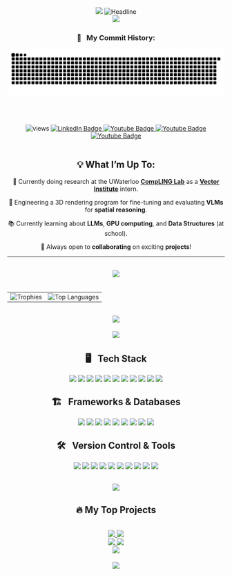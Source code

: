 <div align="center">

<img src="https://media4.giphy.com/media/v1.Y2lkPTc5MGI3NjExMmJyanN5NTRwMTJoZ2Q5eGZieG82ZGR5ZmllcXFjMmdxMHd4aDNqcSZlcD12MV9pbnRlcm5hbF9naWZfYnlfaWQmY3Q9Zw/1GEATImIxEXVR79Dhk/giphy.gif" width="20%"/>

<img src="https://readme-typing-svg.herokuapp.com?color=%2300AEEF&size=32&center=true&vCenter=true&width=600&height=50&lines=Hi+there+I'm+Oscar+%F0%9F%91%8B;CS+Student+at+UofT+🎓;ML+Enthusiast+🤖;Full-Stack+Developer+🌍;Problem+Solver+✅" alt="Headline" width="60%"/> 

<div align="center">
  <img src="https://raw.githubusercontent.com/andreasbm/readme/master/assets/lines/aqua.png"/>
</div>

### 🐍 &nbsp; My Commit History:

<picture>
  <source media="(prefers-color-scheme: dark)" srcset="https://raw.githubusercontent.com/oskip0906/oskip0906/output/github-contribution-grid-snake-dark.svg">
  <img alt="github contribution grid snake animation" src="https://raw.githubusercontent.com/oskip0906/oskip0906/output/github-contribution-grid-snake.svg">
</picture>

<br><br>

<div>
  <img src="https://komarev.com/ghpvc/?username=oskip0906&label=Profile%20views&color=770677&style=for-the-badge&logo=star" alt="views"/>
  <a href="https://www.linkedin.com/in/oscar-shenglong-pang/">
    <img src="https://img.shields.io/badge/LinkedIn-blue?style=for-the-badge&logo=linkedin&logoColor=white" alt="LinkedIn Badge"/>
  </a>
  <a href="https://www.instagram.com/oskip123/">
    <img src="https://img.shields.io/badge/Instagram-red?style=for-the-badge&logo=instagram&logoColor=white" alt="Youtube Badge"/>
  </a>
  <a href="mailto:oscar.pang050906@gmail.com">
    <img src="https://img.shields.io/badge/Gmail-white?style=for-the-badge&logo=gmail&logoColor=red" alt="Youtube Badge"/>
  </a>
  <a href="https://discordlookup.com/user/767525911695851550">
    <img src="https://img.shields.io/badge/Discord-%235865F2.svg?style=for-the-badge&logo=discord&logoColor=white" alt="Youtube Badge"/>
  </a>
</div>
<br>
  
## 💡 What I’m Up To:

🔭 Currently doing research at the UWaterloo **[CompLING Lab](https://compling-wat.com/index.html)** as a **[Vector Institute](https://vectorinstitute.ai/)** intern.

🚀 Engineering a 3D rendering program for fine-tuning and evaluating **VLMs** for **spatial reasoning**.   

📚 Currently learning about **LLMs**, **GPU computing**, and **Data Structures** (at school).  

🤝 Always open to **collaborating** on exciting **projects**!

-----

<br>
<img src="https://github-readme-streak-stats.herokuapp.com/?user=Nishant1500&theme=radical">
<br><br>

<table>
  <tr>
    <td>
      <img src="https://github-profile-trophy.vercel.app/?username=oskip0906&theme=dracula&row=2&column=2&margin-w=20&margin-h=20" alt="Trophies"/>
    </td>
    <td>
      <img src="https://github-readme-stats.vercel.app/api/top-langs/?username=oskip0906&theme=transparent&hide_border=true&langs_count=6" alt="Top Languages"/>
    </td>
  </tr>
</table>
<br>

</div>

<div align="center">
<img src="https://raw.githubusercontent.com/andreasbm/readme/master/assets/lines/aqua.png"/>
</div>

<div align="center">

<br>
<img src="https://media2.giphy.com/media/QssGEmpkyEOhBCb7e1/giphy.gif?cid=ecf05e47a0n3gi1bfqntqmob8g9aid1oyj2wr3ds3mg700bl&rid=giphy.gif" width="50" />

## 🖥️ &nbsp; Tech Stack
<p>
    <img src="https://img.shields.io/badge/Python-3670A0?style=for-the-badge&logo=python&logoColor=ffdd54"/>
    <img src="https://img.shields.io/badge/C++-%2300599C.svg?style=for-the-badge&logo=c%2B%2B&logoColor=white"/>
    <img src="https://img.shields.io/badge/C-%2300599C.svg?style=for-the-badge&logo=c&logoColor=white"/>
    <img src="https://img.shields.io/badge/java-%23ED8B00.svg?style=for-the-badge&logo=openjdk&logoColor=white"/>
    <img src="https://img.shields.io/badge/Shell_Script-%23121011.svg?style=for-the-badge&logo=gnu-bash&logoColor=white"/>
    <img src="https://img.shields.io/badge/PHP-%23777BB4.svg?style=for-the-badge&logo=php&logoColor=white"/>
    <img src="https://img.shields.io/badge/HTML5-%23E34F26.svg?style=for-the-badge&logo=html5&logoColor=white"/>
    <img src="https://img.shields.io/badge/CSS3-%231572B6.svg?style=for-the-badge&logo=css3&logoColor=white"/>
    <img src="https://img.shields.io/badge/typescript-%23007ACC.svg?style=for-the-badge&logo=typescript&logoColor=white"/>
    <img src="https://img.shields.io/badge/JavaScript-%23F7DF1E.svg?style=for-the-badge&logo=javascript&logoColor=black"/>
    <img src="https://img.shields.io/badge/SQL-%230074A3.svg?style=for-the-badge&logo=sqlite&logoColor=white"/>
</p>

## 🏗️ &nbsp; Frameworks & Databases
<p>
    <img src="https://img.shields.io/badge/PyTorch-%23EE4C2C.svg?style=for-the-badge&logo=pytorch&logoColor=white"/>
    <img src="https://img.shields.io/badge/TensorFlow-%23FF6F00.svg?style=for-the-badge&logo=tensorflow&logoColor=white"/>
    <img src="https://img.shields.io/badge/Tailwind%20CSS-%2338B2AC.svg?style=for-the-badge&logo=tailwind-css&logoColor=white"/>
    <img src="https://img.shields.io/badge/Next.js-%23000000.svg?style=for-the-badge&logo=nextdotjs&logoColor=white"/>
    <img src="https://img.shields.io/badge/node.js-6DA55F?style=for-the-badge&logo=node.js&logoColor=white"/>
    <img src="https://img.shields.io/badge/Django-%23092E20.svg?style=for-the-badge&logo=django&logoColor=white"/>
    <img src="https://img.shields.io/badge/cuda-000000.svg?style=for-the-badge&logo=nVIDIA&logoColor=green"/>
    <img src="https://img.shields.io/badge/Firebase-%23FFCA28.svg?style=for-the-badge&logo=firebase&logoColor=black"/>
    <img src="https://img.shields.io/badge/MySQL-%2300f.svg?style=for-the-badge&logo=mysql&logoColor=white"/>
</p>

## 🛠️ &nbsp; Version Control & Tools
<p>
    <img src="https://img.shields.io/badge/Git-%23F05032.svg?style=for-the-badge&logo=git&logoColor=white"/>
    <img src="https://img.shields.io/badge/Jira-%230A0FFF.svg?style=for-the-badge&logo=jira&logoColor=white"/>
    <img src="https://img.shields.io/badge/Nginx-%23009639.svg?style=for-the-badge&logo=nginx&logoColor=white"/>
    <img src="https://img.shields.io/badge/Docker-%232496ED.svg?style=for-the-badge&logo=docker&logoColor=white"/>
    <img src="https://img.shields.io/badge/Jupyter%20Notebook-%23F37626.svg?style=for-the-badge&logo=jupyter&logoColor=white"/>
    <img src="https://img.shields.io/badge/Visual%20Studio%20Code-0078d7.svg?style=for-the-badge&logo=visual-studio-code&logoColor=white"/>
    <img src="https://img.shields.io/badge/android%20studio-346ac1?style=for-the-badge&logo=android%20studio&logoColor=white"/>
    <img src="https://img.shields.io/badge/Prisma-3982CE?style=for-the-badge&logo=Prisma&logoColor=white"/>
    <img src="https://img.shields.io/badge/Blender-%23F5792A.svg?style=for-the-badge&logo=blender&logoColor=white"/>
    <img src="https://img.shields.io/badge/latex-%23008080.svg?style=for-the-badge&logo=latex&logoColor=white">
</p>

<br>

</div>

<div align="center">
<img src="https://raw.githubusercontent.com/andreasbm/readme/master/assets/lines/aqua.png"/>
</div>

<div align="center">

## 🔥 **My Top Projects** 

<br>

<a href="https://github.com/oskip0906/H5N1_Social_Media_Analysis">
  <img src="https://github-readme-stats.vercel.app/api/pin/?username=oskip0906&repo=H5N1_Social_Media_Analysis&theme=tokyonight" />
</a>

<a href="https://github.com/oskip0906/Scriptorium">
  <img src="https://github-readme-stats.vercel.app/api/pin/?username=oskip0906&repo=Scriptorium&theme=tokyonight" />
</a>

<br>

<a href="https://github.com/teddio496/WelcoMate">
  <img src="https://github-readme-stats.vercel.app/api/pin/?username=teddio496&repo=WelcoMate&theme=tokyonight" />
</a>

<a href="https://github.com/oskip0906/Basic_Neural_Network">
  <img src="https://github-readme-stats.vercel.app/api/pin/?username=oskip0906&repo=Basic_Neural_Network&theme=tokyonight" />
</a>

<br>

<a href="https://github.com/marc-issism/TAAMproject">
  <img src="https://github-readme-stats.vercel.app/api/pin/?username=marc-issism&repo=TAAMproject&theme=tokyonight" />
</a>

</div>

</div>
<br>

<div align="center">
<img src="https://raw.githubusercontent.com/andreasbm/readme/master/assets/lines/aqua.png"/>
</div>

</div>
